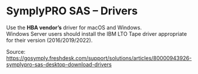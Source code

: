 # SymplyPRO SAS – Drivers

Use the **HBA vendor’s** driver for macOS and Windows.  
Windows Server users should install the IBM LTO Tape driver appropriate for their version (2016/2019/2022).

Source: https://gosymply.freshdesk.com/support/solutions/articles/80000943926-symplypro-sas-desktop-download-drivers

